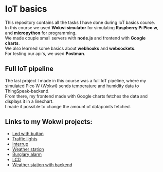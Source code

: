 # IoT basics
This repository contains all the tasks I have done during IoT basics course.\
In this course we used **Wokwi simulator** for simulating **Raspberry Pi Pico w**, and **micropython** for programming.\
We made couple small servers with **node.js** and frontend with **Google charts**.\
We also learned some basics about **webhooks** and **websockets**.\
For testing our api's, we used **Postman**.

## Full IoT pipeline
The last project I made in this course was a full IoT pipeline, where my simulated Pico W (Wokwi) sends temperature and humidity data to ThingSpeak-backend.\
From there, my frontend made with Google charts fetches the data and displays it in a linechart.\
I made it possible to change the amount of datapoints fetched.

## Links to my Wokwi projects:
- [Led with button](https://wokwi.com/projects/442338368556839937) 
- [Traffic lights](https://wokwi.com/projects/442339548095063041)
- [Interrup](https://wokwi.com/projects/442340542636056577)
- [Weather station](https://wokwi.com/projects/442341691396312065)
- [Burglary alarm](https://wokwi.com/projects/443802366004814849)
- [LCD](https://wokwi.com/projects/442517853461939201)
- [Weather station with backend](https://wokwi.com/projects/442521200031750145)

